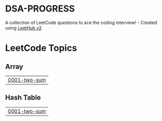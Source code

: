# DSA-PROGRESS
A collection of LeetCode questions to ace the coding interview! - Created using [LeetHub v2](https://github.com/arunbhardwaj/LeetHub-2.0)

<!---LeetCode Topics Start-->
# LeetCode Topics
## Array
|  |
| ------- |
| [0001-two-sum](https://github.com/buildwithmehul/DSA-PROGRESS/tree/master/0001-two-sum) |
## Hash Table
|  |
| ------- |
| [0001-two-sum](https://github.com/buildwithmehul/DSA-PROGRESS/tree/master/0001-two-sum) |
<!---LeetCode Topics End-->